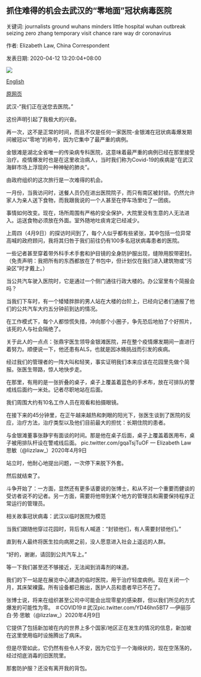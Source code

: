 ## 抓住难得的机会去武汉的“零地面”冠状病毒医院

关键词: journalists ground wuhans minders little hospital wuhan outbreak seizing zero zhang temporary visit chance rare way dr coronavirus

作者: Elizabeth Law, China Correspondent

发表日期: 2020-04-12 13:20:04+08:00

![](https://www.straitstimes.com/sites/default/files/styles/x_large/public/articles/2020/04/12/wh-wuhanparl-1204210.jpg?itok=0CX-eIEE)

[English](Seizing%20a%20rare%20chance%20to%20visit%20Wuhan%27s%20%27ground%20zero%27%20coronavirus%20hospital.md)

[原网页](https://www.straitstimes.com/asia/east-asia/seizing-a-rare-chance-to-visit-wuhans-ground-zero-coronavirus-hospital)

武汉-“我们正在送您去医院。”

这份声明引起了我极大的兴奋。

再一次，这不是正常的时间，而且不仅是任何一家医院-金银滩在冠状病毒爆发期间被冠以“零地”的称号，因为它集中了最严重的病例。

金银滩是湖北全省唯一的传染病专科医院，这意味着最严重的病例已经在那里接受治疗。疫情爆发时也是在这里收治病人，当时我们称为Covid-19的疾病是“在武汉海鲜市场上浮现的一种神秘的肺炎”。

由政府组织的这次旅行是一次难得的机会。

一月份，当我访问时，送餐人员仍在进出医院院子，而只有南区被封锁。仍然允许家人为亲人送下食物，而我跟我说的一个人甚至在停车场里吐了一团痰。

事情如何改变。现在，场所周围有严格的安全保护，大院里没有生意的人无法进入。运送食物必须放在外面。室外随地吐痰肯定已经减少。

上周四（4月9日）的探访时间到了，每个人似乎都有些紧张，其中包括一位异常高喊的政府顾问，我将其归咎于我们前往仍有100多名冠状病毒患者的医院。

一些记者甚至穿着带外科手术手套和护目镜的全身防护服出现，缝隙用胶带密封。 （免责声明：我把所有的东西都放在了书包中，但计划仅在我们进入建筑物或“污染区”时才戴上。）

当公共汽车驶入医院时，它是通过一个侧门通往行政大楼的。办公室里有个简报会吗？

当我们下车时，有一个矮矮胖胖的男人站在大楼的台阶上，已经向记者们通报了他们的公共汽车大约五分钟前到达的情况。

在工作模式下，每个人都惊慌失措，冲向那个小圈子，争先恐后地拍了个好照片，该死的人与社会隔绝了。

关于此人的一点点：张鼎宇医生领导金银滩医院，并在整个疫情爆发期间一直进行着努力。顺便说一下，他还患有ALS，也就是因冰桶挑战而引发的疾病。

经过我们的管理者的一阵大叫和轻笑，事实证明我们本来应该在花园里先做个简报。张医生带路，惊人地快步走。

在那里，有用的是一张折叠的桌子，桌子上覆盖着蓝色的手术布，放在可排队的警戒线后面约一米处。记者尽职地站在后面。

我们周围大约有10名工作人员在观看和拍摄眼镜。

在接下来的45分钟里，在正午越来越热和刺眼的阳光下，张医生谈到了医院的反应，治疗方法，治疗类型以及他们目前最大的担忧：长期住院的患者。

与金银滩董事张静宇有面谈的时间。那是他在桌子后面，桌子上覆盖着医用布，桌子被用排队杆设在警戒线后面。 pic.twitter.com/gqaTsjTuOF — Elizabeth Law思敏（@lizzlaw_）2020年4月9日

站立时，他耐心地提出问题，一次停下来脱下外套。

然后就结束了。

斗争开始了：一方面，显然还有更多话要说的张博士，和从不对一个重要而健谈的受访者说不的记者。另一方面，需要将他带到某个地方的管理员和需要保持程序正常运行的管理员。

相关故事冠状病毒：武汉以临时医院为模范

当我们跟随他穿过花园时，背后有人喊道：“封锁他们，有人需要封锁他们。”

直到有人最终将医生拉向病房之前，没人愿意进入社会上遥远的人群。

“好的，谢谢，请回到公共汽车上。”

等一下我们甚至还不够接近，无法闻到消毒剂的味道。

我们的下一站是在展览中心建造的临时医院，用于治疗轻度病例。现在关闭一个月，其床架裸露。所有设备都已搬出，医护人员和患者早已不在了。

张博士说，将来在组织甚至公司中可能会出现零星的感染群，但以我们所见的方式爆发的可能性为零。 ＃COVID19＃武汉pic.twitter.com/YD46hn5BT7 —伊丽莎白·劳·思敏（@lizzlaw_）2020年4月9日

它提供了包括新加坡在内的世界上多个国家/地区正在发生的情况的信息，新加坡在这里使用临时设施腾出了病床。

但是尽管如此，它仍然有些令人不安，因为它位于一个海绵状的，现在空荡荡的，经过彻底消毒的旧医院里。

那套防护服？还没有离开我的背包。